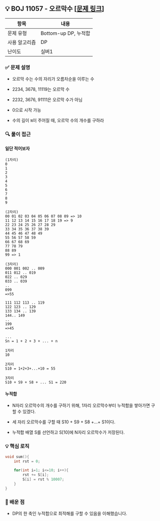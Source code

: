 ## 💡 BOJ 11057 - 오르막수 [[문제 링크](https://www.acmicpc.net/problem/11057)]

| 항목 | 내용 |
|------|------|
| 문제 유형 | Bottom-up DP, 누적합 |
| 사용 알고리즘 | DP |
| 난이도 | 실버1 |

### ✅ 문제 설명

- 오르막 수는 수의 자리가 오름차순을 이루는 수

- 2234, 3678, 11119는 오르막 수

- 2232, 3676, 91111은 오르막 수가 아님

- 0으로 시작 가능

- 수의 길이 `N`이 주어질 때, 오르막 수의 개수를 구하라

### 🔍 풀이 접근

#### 일단 적어보자
```
(1자리)
0
1
2
3
4
5
6
7
8
9

(2자리)
00 01 02 03 04 05 06 07 08 09 => 10
11 12 13 14 15 16 17 18 19 => 9
22 23 24 25 26 27 28 29
33 34 35 36 37 38 39
44 45 46 47 48 49
55 56 57 58 59
66 67 68 69
77 78 79
88 89
99 => 1

(3자리)
000 001 002 .. 009
011 012 .. 019
022 .. 029
033 .. 039
..
099
=>55

111 112 113 .. 119
122 123 .. 129
133 134 .. 139
144.. 149
..
199
=>45

...
Sn = 1 + 2 + 3 + ... + n

1자리
10

2자리
S10 = 1+2+3+...+10 = 55

3자리
S10 + S9 + S8 + ... S1 = 220
```

#### 누적합
- N자리 오르막수의 개수를 구하기 위해, 1자리 오르막수부터 누적함을 쌓아가면 구할 수 있겠다.

- 세 자리 오르막수를 구할 때 S10 + S9 + S8 +...+ S1이다.

- 누적합 배열 S를 선언하고 S[10]에 N자리 오르막수가 저장된다.

### 💡 핵심 로직
```cpp
void sum(){
    int rst = 0;
    
    for(int i=1; i<=10; i++){
        rst += S[i];
        S[i] = rst % 10007;
    }
}
```

### 📌 배운 점
- DP의 한 축인 누적합으로 최적해를 구할 수 있음을 이해했습니다.

